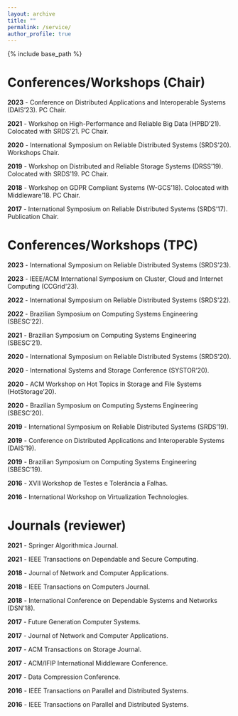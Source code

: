 ```yaml
---
layout: archive
title: ""
permalink: /service/
author_profile: true
---
```


{% include base_path %}

# Conferences/Workshops (Chair)

**2023** - Conference on Distributed Applications and Interoperable Systems (DAIS’23). PC Chair.

**2021** - Workshop on High-Performance and Reliable Big Data (HPBD’21). Colocated with SRDS’21. PC Chair.

**2020** - International Symposium on Reliable Distributed Systems (SRDS’20). Workshops Chair.

**2019** - Workshop on Distributed and Reliable Storage Systems (DRSS’19). Colocated with SRDS’19. PC Chair.

**2018** - Workshop on GDPR Compliant Systems (W-GCS’18). Colocated with Middleware’18. PC Chair.

**2017** - International Symposium on Reliable Distributed Systems (SRDS’17). Publication Chair.

# Conferences/Workshops (TPC)

**2023** - International Symposium on Reliable Distributed Systems (SRDS’23).

**2023** - IEEE/ACM International Symposium on Cluster, Cloud and Internet Computing (CCGrid'23).

**2022** - International Symposium on Reliable Distributed Systems (SRDS’22).

**2022** - Brazilian Symposium on Computing Systems Engineering (SBESC’22).

**2021** - Brazilian Symposium on Computing Systems Engineering (SBESC’21).

**2020** - International Symposium on Reliable Distributed Systems (SRDS’20).

**2020** - International Systems and Storage Conference (SYSTOR’20).

**2020** - ACM Workshop on Hot Topics in Storage and File Systems (HotStorage’20).

**2020** - Brazilian Symposium on Computing Systems Engineering (SBESC’20).

**2019** - International Symposium on Reliable Distributed Systems (SRDS’19).

**2019** - Conference on Distributed Applications and Interoperable Systems (DAIS’19).

**2019** - Brazilian Symposium on Computing Systems Engineering (SBESC’19).

**2016** - XVII Workshop de Testes e Tolerância a Falhas.

**2016** - International Workshop on Virtualization Technologies.

# Journals (reviewer)

**2021** - Springer Algorithmica Journal.

**2021** - IEEE Transactions on Dependable and Secure Computing.

**2018** - Journal of Network and Computer Applications.

**2018** - IEEE Transactions on Computers Journal.

**2018** - International Conference on Dependable Systems and Networks (DSN’18).

**2017** - Future Generation Computer Systems.

**2017** - Journal of Network and Computer Applications.

**2017** - ACM Transactions on Storage Journal.

**2017** - ACM/IFIP International Middleware Conference.

**2017** - Data Compression Conference.

**2016** - IEEE Transactions on Parallel and Distributed Systems.

**2016** - IEEE Transactions on Parallel and Distributed Systems.
